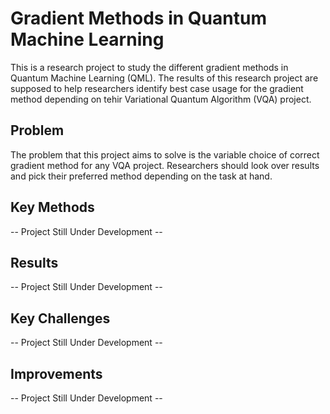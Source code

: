 # Gradient Methods in Quantum Machine Learning
This is a research project to study the different gradient methods in Quantum Machine Learning (QML). The results of this research project are supposed to help researchers identify best case usage for the gradient method depending on tehir Variational Quantum Algorithm (VQA) project.
## Problem
The problem that this project aims to solve is the variable choice of correct gradient method for any VQA project. Researchers should look over results and pick their preferred method depending on the task at hand.
## Key Methods
-- Project Still Under Development --
## Results
-- Project Still Under Development --
## Key Challenges
-- Project Still Under Development --
## Improvements
-- Project Still Under Development --
